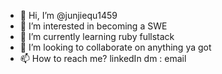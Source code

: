 - 👋 Hi, I’m @junjiequ1459
- 👀 I’m interested in becoming a SWE
- 🌱 I’m currently learning ruby fullstack 
- 💞️ I’m looking to collaborate on anything ya got
- 📫 How to reach me? linkedIn dm : email

<!---
junjiequ1459/junjiequ1459 is a ✨ special ✨ repository because its `README.md` (this file) appears on your GitHub profile.
You can click the Preview link to take a look at your changes.
--->
